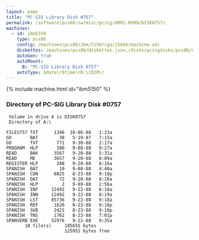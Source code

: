```yaml
---
layout: page
title: "PC-SIG Library Disk #757"
permalink: /software/pcx86/sw/misc/pcsig/0001-0999/DISK0757/
machines:
  - id: ibm5150
    type: pcx86
    config: /machines/pcx86/ibm/5150/cga/256kb/machine.xml
    diskettes: /machines/pcx86/diskettes.json,/disks/pcsigdisks/pcx86/diskettes.json
    autoGen: true
    autoMount:
      B: "PC-SIG Library Disk 0757"
    autoType: $date\r$time\rB:\rDIR\r
---
```


{% include machine.html id="ibm5150" %}

### Directory of PC-SIG Library Disk #0757

     Volume in drive A is DISK0757
     Directory of A:\

    FILES757 TXT      1346  10-06-88   1:23a
    GO       BAT        38   5-19-87   7:15a
    GO       TXT       771   9-30-88   2:17a
    PROGRAM  HLP       380   9-08-88   9:27a
    READ     BAK      3567   9-20-88   5:31a
    READ     ME       3657   9-20-88   8:09a
    REGISTER HLP       288   9-20-88   8:16a
    SPANISH  BAT        10   9-08-88   4:40a
    SPANISH  CON      6025   8-23-88   9:18p
    SPANISH  DAT        72   9-20-88   8:16a
    SPANISH  HLP         2   9-09-88   2:56a
    SPANISH  INF     12492   9-22-88   8:18a
    SPANISH  INN     12492   9-22-88   8:19a
    SPANISH  LST     85736   9-22-88   9:18a
    SPANISH  REF      1620   8-23-88   9:18p
    SPANISH  SUB      2421   8-23-88   9:18p
    SPANISH  TNS      1762   8-23-88   7:01p
    SPANVERB EXE     52976   9-22-88   9:35a
           18 file(s)     185655 bytes
                          125952 bytes free

